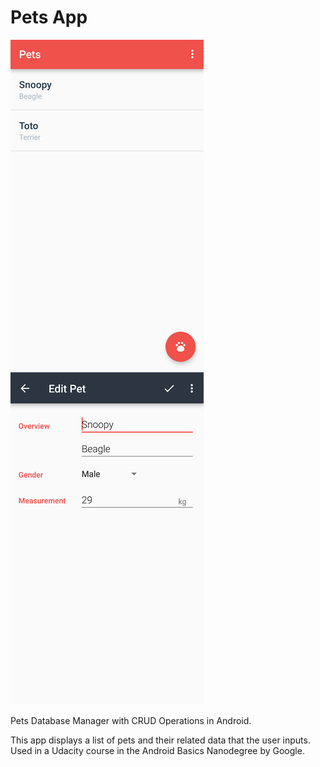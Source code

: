 Pets App
===================================

![Alt text](sh1.png?raw=true "Screenshot")
![Alt text](sh2.png?raw=true "Screenshot")

Pets Database Manager with CRUD Operations in Android.

This app displays a list of pets and their related data that the user inputs. Used in a Udacity course in the Android Basics Nanodegree by Google.

